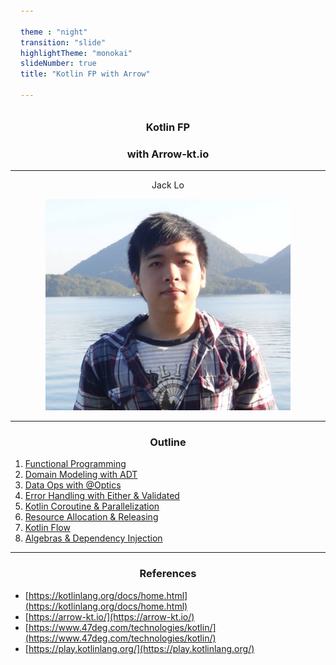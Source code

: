 ```yaml
---

theme : "night"
transition: "slide"
highlightTheme: "monokai"
slideNumber: true
title: "Kotlin FP with Arrow"

---
```


### Kotlin FP
### with Arrow-kt.io

<style>
pre {
  background: #303030;
  padding: 10px 16px;
  border-radius: 0.3em;
  counter-reset: line;
}
pre code[class*="="] .line {
  display: block;
  line-height: 1.8rem;
  font-size: 1em;
}
pre code[class*="="] .line:before {
  counter-increment: line;
  content: counter(line);
  display: inline-block;
  border-right: 3px solid #6ce26c !important;
  padding: 0 .5em;
  margin-right: .5em;
  color: #afafaf !important;
  width: 24px;
  text-align: right;
}

.reveal .slides > section > section {
  text-align: center; 
}

h1,h2,h3,h4 {
  text-align: center;
}

p {
  text-align: center;
}
</style>

---

Jack Lo

![](img/photo.png)

---

### Outline

1. [Functional Programming](../ch1/export/)
2. [Domain Modeling with ADT](../ch2/export/)
3. [Data Ops with @Optics](../ch3/export/)
4. [Error Handling with Either & Validated](../ch4/export/)
5. [Kotlin Coroutine & Parallelization](../ch5/export/)
6. [Resource Allocation & Releasing](../ch6/export/)
7. [Kotlin Flow](../ch7/export/)
8. [Algebras & Dependency Injection](../ch8/export/)

---

### References

- [https://kotlinlang.org/docs/home.html](https://kotlinlang.org/docs/home.html)
- [https://arrow-kt.io/](https://arrow-kt.io/)
- [https://www.47deg.com/technologies/kotlin/](https://www.47deg.com/technologies/kotlin/)
- [https://play.kotlinlang.org/](https://play.kotlinlang.org/)


